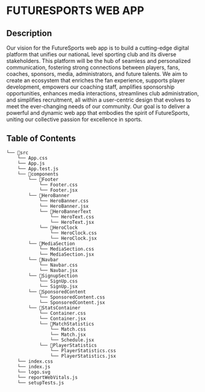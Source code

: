 # FUTURESPORTS WEB APP

## Description

Our vision for the FutureSports web app is to build a cutting-edge digital platform that unifies our nationaL level sporting club and its diverse stakeholders. This platform will be the hub of seamless and personalized
communication, fostering strong connections between players, fans, coaches, sponsors, media,
administrators, and future talents. We aim to create an ecosystem that enriches the fan experience, supports
player development, empowers our coaching staff, amplifies sponsorship opportunities, enhances media
interactions, streamlines club administration, and simplifies recruitment, all within a user-centric design that
evolves to meet the ever-changing needs of our community. Our goal is to deliver a powerful and dynamic
web app that embodies the spirit of FutureSports, uniting our collective passion for excellence in sports.

## Table of Contents

```
└── 📁src
    └── App.css
    └── App.js
    └── App.test.js
    └── 📁components
        └── 📁Footer
            └── Footer.css
            └── Footer.jsx
        └── 📁HeroBanner
            └── HeroBanner.css
            └── HeroBanner.jsx
            └── 📁HeroBannerText
                └── HeroText.css
                └── HeroText.jsx
            └── 📁HeroClock
                └── HeroClock.css
                └── HeroClock.jsx
        └── 📁MediaSection
            └── MediaSection.css
            └── MediaSection.jsx
        └── 📁Navbar
            └── Navbar.css
            └── Navbar.jsx
        └── 📁SignupSection
            └── SignUp.css
            └── SignUp.jsx
        └── 📁SponsoredContent
            └── SponsoredContent.css
            └── SponsoredContent.jsx
        └── 📁StatsContainer
            └── Container.css
            └── Container.jsx
            └── 📁MatchStatistics
                └── Match.css
                └── Match.jsx
                └── Schedule.jsx
            └── 📁PlayerStatistics
                └── PlayerStatistics.css
                └── PlayerStatistics.jsx
    └── index.css
    └── index.js
    └── logo.svg
    └── reportWebVitals.js
    └── setupTests.js
```
 
